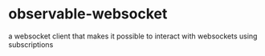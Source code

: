 # observable-websocket

a websocket client that makes it possible to interact with websockets using subscriptions



